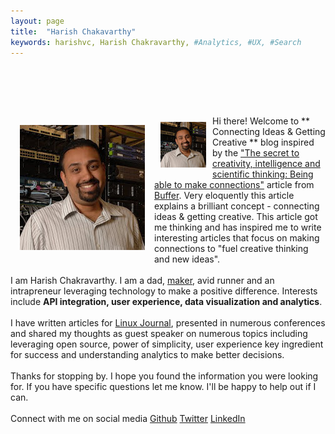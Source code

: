 ```yaml
---
layout: page
title:  "Harish Chakavarthy"
keywords: harishvc, Harish Chakravarthy, #Analytics, #UX, #Search
---
```

<p style="padding-top:65px">
 <div class="visible-sm visible-md visible-lg">
   <img style="float:left;margin:15px" alt="Harish Chakravarthy" src="/pics/harishvc.jpeg" />
 </div> 
 <div class="visible-xs">
   <img style="float:left;margin:10px" alt="Harish Chakravarthy" src="/pics/harishvc-small.jpeg" />
 </div> 
Hi there! Welcome to ** Connecting Ideas &amp; Getting Creative ** blog inspired by the <a href="http://blog.bufferapp.com/connections-in-the-brain-understanding-creativity-and-intelligenceconnections">"The secret to creativity, intelligence and scientific thinking: Being able to make connections"</a> article from <a href="http://bufferapp.com">Buffer</a>. Very eloquently this article explains a brilliant concept - connecting ideas & getting creative. 
This article got me thinking and has inspired me to write interesting articles that focus on making connections to "fuel creative thinking and new ideas".
<br/><br/>
I am Harish Chakravarthy. I am a dad, <a href="http://en.wikipedia.org/wiki/Maker_culture">maker</a>, avid runner and an intrapreneur leveraging technology to make a positive difference. Interests include <strong>API integration, user experience, data visualization and analytics</strong>. 
<br/><br/>
I have written articles for <a href="http://www.linuxjournal.com">Linux Journal</a>, presented in numerous conferences and shared my thoughts as guest speaker 
on numerous topics including leveraging open source, power of simplicity, user experience key ingredient for success 
and understanding analytics to make better decisions. 
<br/><br/>
Thanks for stopping by. I hope you found the information you were looking for. If you have specific questions let me know. I&#39;ll be happy to help out if I can. 
<br/><br/>
Connect with me on social media 
  <span style="white-space: nowrap"><a href="http://github.com/harishvc/"><i class="fa fa-github"></i> Github</a></span>
  <span style="white-space: nowrap"><a href="http://twitter.com/harishvc/"><i class="fa fa-twitter"></i> Twitter</a></span>
  <span style="white-space: nowrap"><a href="http://linkedin.com/in/harishvc/"><i class="fa fa-linkedin"></i> LinkedIn</a></span>

